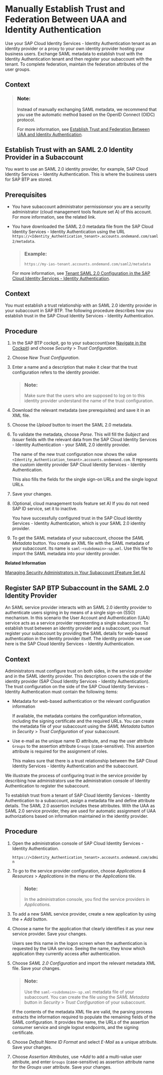 <!-- loio7c6aa87459764b179aeccadccd4f91f3 -->

# Manually Establish Trust and Federation Between UAA and Identity Authentication

Use your SAP Cloud Identity Services - Identity Authentication tenant as an identity provider or a proxy to your own identity provider hosting your business users. Exchange SAML metadata to establish trust with the Identity Authentication tenant and then register your subaccount with the tenant. To complete federation, maintain the federation attributes of the user groups.



<a name="loio7c6aa87459764b179aeccadccd4f91f3__context_rjk_cgw_xmb"/>

## Context

> ### Note:  
> Instead of manually exchanging SAML metadata, we recommend that you use the automatic method based on the OpenID Connect \(OIDC\) protocol.
> 
> For more information, see [Establish Trust and Federation Between UAA and Identity Authentication](establish-trust-and-federation-between-uaa-and-identity-authentication-161f8f0.md).

 <a name="loioaedb8eed952b41c4b87c50b92bf651e4"/>

<!-- loioaedb8eed952b41c4b87c50b92bf651e4 -->

## Establish Trust with an SAML 2.0 Identity Provider in a Subaccount

You want to use an SAML 2.0 identity provider, for example, SAP Cloud Identity Services - Identity Authentication. This is where the business users for SAP BTP are stored.



<a name="loioaedb8eed952b41c4b87c50b92bf651e4__prereq_dvg_xgj_p1b"/>

## Prerequisites

-   You have subaccount administrator permissionsor you are a security administrator \(cloud management tools feature set A\) of this account. For more information, see the related link.

-   You have downloaded the SAML 2.0 metadata file from the SAP Cloud Identity Services - Identity Authentication using the URL `https://<Identity_Authentication_tenant>.accounts.ondemand.com/saml2/metadata`.

    > ### Example:  
    > `https://my-ias-tenant.accounts.ondemand.com/saml2/metadata`

    For more information, see [Tenant SAML 2.0 Configuration in the SAP Cloud Identity Services - Identity Authentication](https://help.sap.com/viewer/6d6d63354d1242d185ab4830fc04feb1/Cloud/en-US/e81a19b0067f4646982d7200a8dab3ca.html).




## Context

You must establish a trust relationship with an SAML 2.0 identity provider in your subaccount in SAP BTP. The following procedure describes how you establish trust in the SAP Cloud Identity Services - Identity Authentication.



## Procedure

1.  In the SAP BTP cockpit, go to your subaccount\(see [Navigate in the Cockpit](navigate-in-the-cockpit-0874895.md)\) and choose *Security* \> *Trust Configuration*.

2.  Choose *New Trust Configuration*.

3.  Enter a name and a description that make it clear that the trust configuration refers to the identity provider.

    > ### Note:  
    > Make sure that the users who are supposed to log on to this identity provider understand the name of the trust configuration.

4.  Download the relevant metadata \(see prerequisites\) and save it in an XML file.

5.  Choose the *Upload* button to insert the SAML 2.0 metadata.

6.  To validate the metadata, choose *Parse*. This will fill the *Subject* and *Issuer* fields with the relevant data from the SAP Cloud Identity Services - Identity Authentication - your SAML 2.0 identity provider.

    The name of the new trust configuration now shows the value `<Identity_Authentication_tenant>.accounts.ondemand.com`. It represents the custom identity provider SAP Cloud Identity Services - Identity Authentication.

    This also fills the fields for the single sign-on URLs and the single logout URLs.

7.  Save your changes.

8.  \(Optional, cloud management tools feature set A\) If you do not need SAP ID service, set it to inactive.

    You have successfully configured trust in the SAP Cloud Identity Services - Identity Authentication, which is your SAML 2.0 identity provider.

9.  To get the SAML metadata of your subaccount, choose the *SAML Metadata* button. You create an XML file with the SAML metadata of your subaccount. Its name is `saml-<subdomain>-sp.xml`. Use this file to import the SAML metadata into your identity provider.


**Related Information**  


[Managing Security Administrators in Your Subaccount \[Feature Set A\]](managing-security-administrators-in-your-subaccount-feature-set-a-6752c4b.md "Running on the cloud management tools feature set A: When you create a subaccount, SAP BTP automatically grants your user the role for the administration of business users and their authorizations in the subaccount. Having this role, you can also add or remove other users who will then also be user and role administrators of this subaccount.")

 <a name="loio347cc6991eda439ea7d87ef1311913bf"/>

<!-- loio347cc6991eda439ea7d87ef1311913bf -->

## Register SAP BTP Subaccount in the SAML 2.0 Identity Provider

An SAML service provider interacts with an SAML 2.0 identity provider to authenticate users signing in by means of a single sign-on \(SSO\) mechanism. In this scenario the User Account and Authentication \(UAA\) service acts as a service provider representing a single subaccount. To establish trust between an identity provider and a subaccount, you must register your subaccount by providing the SAML details for web-based authentication in the identity provider itself. The identity provider we use here is the SAP Cloud Identity Services - Identity Authentication.



## Context

Administrators must configure trust on both sides, in the service provider and in the SAML identity provider. This description covers the side of the identity provider \(SAP Cloud Identity Services - Identity Authentication\). The trust configuration on the side of the SAP Cloud Identity Services - Identity Authentication must contain the following items:

-   Metadata for web-based authentication or the relevant configuration information

    If available, the metadata contains the configuration information, including the signing certificate and the required URLs. You can create the metadata file of your subaccount using the *SAML Metadata* button in *Security* \> *Trust Configuration* of your subaccount.

-   Use e-mail as the unique name ID attribute, and map the user attribute `Groups` to the assertion attribute `Groups` \(case-sensitive\). This assertion attribute is required for the assignment of roles.

    This makes sure that there is a trust relationship between the SAP Cloud Identity Services - Identity Authentication and the subaccount.


We illustrate the process of configuring trust in the service provider by describing how administrators use the administration console of Identity Authentication to register the subaccount.

To establish trust from a tenant of SAP Cloud Identity Services - Identity Authentication to a subaccount, assign a metadata file and define attribute details. The SAML 2.0 assertion includes these attributes. With the UAA as SAML 2.0 service provider, they are used for automatic assignment of UAA authorizations based on information maintained in the identity provider.



<a name="loio347cc6991eda439ea7d87ef1311913bf__steps_mwt_fc2_sy"/>

## Procedure

1.  Open the administration console of SAP Cloud Identity Services - Identity Authentication.

    `https://<Identity_Authentication_tenant>.accounts.ondemand.com/admin`

2.  To go to the service provider configuration, choose *Applications & Resources* \> *Applications* in the menu or the *Applications* tile.

    > ### Note:  
    > In the administration console, you find the service providers in *Applications*.

3.  To add a new SAML service provider, create a new application by using the *\+ Add* button.

4.  Choose a name for the application that clearly identifies it as your new service provider. Save your changes.

    Users see this name in the logon screen when the authentication is requested by the UAA service. Seeing the name, they know which application they currently access after authentication.

5.  Choose *SAML 2.0 Configuration* and import the relevant metadata XML file. Save your changes.

    > ### Note:  
    > Use the `saml-<subdomain>-sp.xml` metadata file of your subaccount. You can create the file using the *SAML Metadata* button in *Security* \> *Trust Configuration* of your subaccount.

    If the contents of the metadata XML file are valid, the parsing process extracts the information required to populate the remaining fields of the SAML configuration. It provides the name, the URLs of the assertion consumer service and single logout endpoints, and the signing certificate.

6.  Choose *Default Name ID Format* and select *E-Mail* as a unique attribute. Save your changes.

7.  Choose *Assertion Attributes*, use *\+Add* to add a multi-value user attribute, and enter `Groups` \(case-sensitive\) as assertion attribute name for the *Groups* user attribute. Save your changes.


